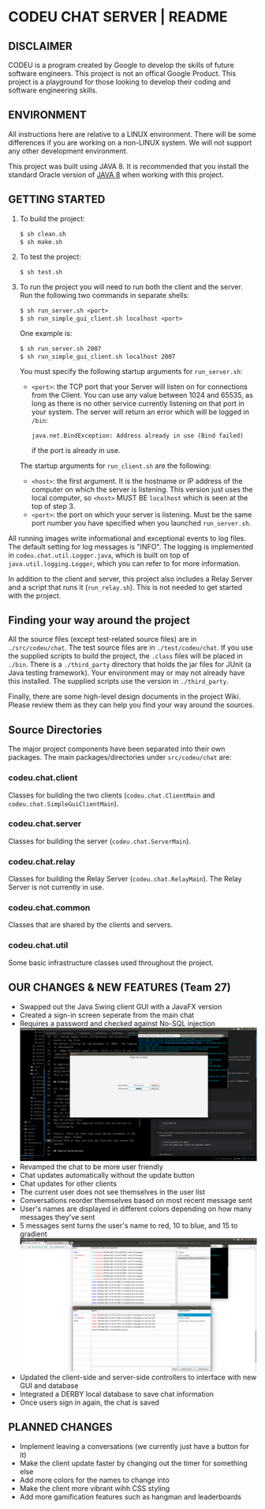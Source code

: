 
# CODEU CHAT SERVER | README


## DISCLAIMER

CODEU is a program created by Google to develop the skills of future software
engineers. This project is not an offical Google Product. This project is a
playground for those looking to develop their coding and software engineering
skills.


## ENVIRONMENT

All instructions here are relative to a LINUX environment. There will be some
differences if you are working on a non-LINUX system. We will not support any
other development environment.

This project was built using JAVA 8. It is recommended that you install the
standard Oracle version of [JAVA&nbsp;8](http://www.oracle.com/technetwork/java/javase/downloads/jdk8-downloads-2133151.html)  when working with this project.


## GETTING STARTED

  1. To build the project:
       ```
       $ sh clean.sh
       $ sh make.sh
       ```

  1. To test the project:
       ```
       $ sh test.sh
       ```

  1. To run the project you will need to run both the client and the server. Run
     the following two commands in separate shells:

       ```
       $ sh run_server.sh <port>
       $ sh run_simple_gui_client.sh localhost <port>
       ```

     One example is:

       ```
       $ sh run_server.sh 2007
       $ sh run_simple_gui_client.sh localhost 2007
       ```

     You must specify the following startup arguments for `run_server.sh`:
     + `<port>`: the TCP port that your Server will listen on for connections
       from the Client. You can use any value between 1024 and 65535, as long as
       there is no other service currently listening on that port in your
       system. The server will return an error which will be logged in `/bin`:

         ```
         java.net.BindException: Address already in use (Bind failed)
         ```

       if the port is already in use.
       
     The startup arguments for `run_client.sh` are the following:
     + `<host>`: the first argument. It is the hostname or IP address of the computer
       on which the server is listening. This version just uses the local computer,
       so `<host>` MUST BE `localhost` which is seen at the top of step 3.
     + `<port>`: the port on which your server is listening. Must be the same
       port number you have specified when you launched `run_server.sh`.

All running images write informational and exceptional events to log files.
The default setting for log messages is "INFO". The logging is implemented
in `codeu.chat.util.Logger.java`, which is built on top of
`java.util.logging.Logger`, which you can refer to for more information.

In addition to the client and server, this project also includes a
Relay Server and a script that runs it (`run_relay.sh`).
This is not needed to get started with the project.

## Finding your way around the project

All the source files (except test-related source files) are in
`./src/codeu/chat`.  The test source files are in `./test/codeu/chat`. If you
use the supplied scripts to build the project, the `.class` files will be placed
in `./bin`. There is a `./third_party` directory that holds the jar files for
JUnit (a Java testing framework). Your environment may or may not already have
this installed. The supplied scripts use the version in `./third_party`.

Finally, there are some high-level design documents in the project Wiki. Please
review them as they can help you find your way around the sources.

## Source Directories

The major project components have been separated into their own packages. The
main packages/directories under `src/codeu/chat` are:

### codeu.chat.client

Classes for building the two clients (`codeu.chat.ClientMain` and
`codeu.chat.SimpleGuiClientMain`).

### codeu.chat.server

Classes for building the server (`codeu.chat.ServerMain`).

### codeu.chat.relay

Classes for building the Relay Server (`codeu.chat.RelayMain`). The Relay Server
is not currently in use.

### codeu.chat.common

Classes that are shared by the clients and servers.

### codeu.chat.util

Some basic infrastructure classes used throughout the project.

## OUR CHANGES & NEW FEATURES (Team 27)

- Swapped out the Java Swing client GUI with a JavaFX version
- Created a sign-in screen seperate from the main chat
- Requires a password and checked against No-SQL injection
![alt text](https://raw.githubusercontent.com/GrayTurtle/codeu_project_2017/develop/images/SignIn.png)
- Revamped the chat to be more user friendly
- Chat updates automatically without the update button
- Chat updates for other clients
- The current user does not see themselves in the user list
- Conversations reorder themselves based on most recent message sent
- User's names are displayed in different colors depending on how many messages they've sent
- 5 messages sent turns the user's name to red, 10 to blue, and 15 to gradient
![alt text](https://raw.githubusercontent.com/GrayTurtle/codeu_project_2017/develop/images/Chat.png)
- Updated the client-side and server-side controllers to interface with new GUI and database
- Integrated a DERBY local database to save chat information
- Once users sign in again, the chat is saved


## PLANNED CHANGES

- Implement leaving a conversations (we currently just have a button for it)
- Make the client update faster by changing out the timer for something else
- Add more colors for the names to change into
- Make the client more vibrant wihh CSS styling
- Add more gamification features such as hangman and leaderboards
